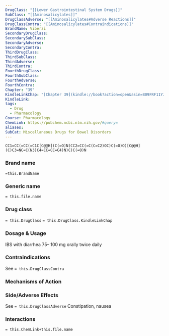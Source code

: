 ```yaml
---
DrugClass: "[[Lower Gastrointestinal System Drugs]]"
SubClass: "[[Aminosalicylates]]"
DrugClassAdverse: "[[Aminosalicylates#Adverse Reactions]]"
DrugClassContra: "[[Aminosalicylates#Contraindications]]"
BrandName: Viberzi
SecondaryDrugClass: 
SecondarySubClass: 
SecondaryAdverse: 
SecondaryContra: 
ThirdDrugClass: 
ThirdSubClass: 
ThirdAdverse: 
ThirdContra: 
FourthDrugClass: 
FourthSubClass: 
FourthAdverse: 
FourthContra: 
Chapter: "39"
KindleLinkChap: "[Chapter 39](kindle://book?action=open&asin=B09FRF11YJ&location=22145)"
KindleLink: 
tags:
  - Drug
  - Pharmacology
Course: Pharmacology
ChemLink: https://pubchem.ncbi.nlm.nih.gov/#query=
aliases: 
SubCat: Miscellaneous Drugs for Bowel Disorders
---
```

```smiles
CC1=CC(=CC(=C1C[C@@H](C(=O)N(CC2=CC(=C(C=C2)OC)C(=O)O)[C@@H](C)C3=NC=C(N3)C4=CC=CC=C4)N)C)C(=O)N
```

### Brand name
`=this.BrandName`

### Generic name
`= this.file.name`

### Drug class 
`= this.DrugClass`
	`= this.DrugClass.KindleLinkChap`

### Dosage & Usage
IBS with diarrhea
75– 100 mg orally twice daily

### Contraindications
See `= this.DrugClassContra`

### Mechanisms of Action


### Side/Adverse Effects
See `= this.DrugClassAdverse`
Constipation, nausea

### Interactions

`= this.ChemLink+this.file.name`


